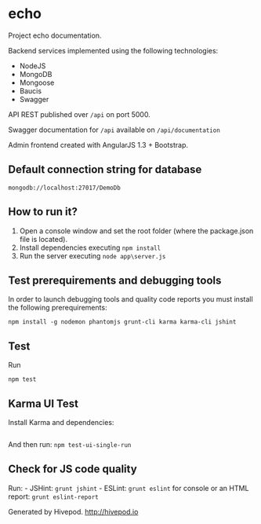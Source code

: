 # echo #
Project echo documentation.

Backend services implemented using the following technologies:

* NodeJS
* MongoDB
* Mongoose
* Baucis
* Swagger

API REST published over `/api` on port 5000.

Swagger documentation for `/api` available on `/api/documentation`

Admin frontend created with AngularJS 1.3 + Bootstrap.

## Default connection string for database ##
`mongodb://localhost:27017/DemoDb`

## How to run it? ##

1. Open a console window and set the root folder (where the package.json file is located). 
2. Install dependencies executing `npm install`
3. Run the server executing `node app\server.js`

## Test prerequirements and debugging tools ##
In order to launch debugging tools and quality code reports you must install the following prerequirements:

```npm install -g nodemon phantomjs grunt-cli karma karma-cli jshint```

## Test ##
Run 

```npm test```

## Karma UI Test ##
Install Karma and dependencies:

```npm install -g karma-chrome-launcher karma-coverage karma-firefox-launcher karma-jasmine karma-junit-reporter karma-phantomjs-launcher karma-teamcity-reporter@0.2.1 mocha-teamcity-cov-reporter jasmine-reporters karma@0.9.8 protractor 
```

And then run:
```npm test-ui-single-run```


## Check for JS code quality ##
Run:
	- JSHint: `grunt jshint`
	- ESLint: `grunt eslint` for console or an HTML report: `grunt eslint-report`


Generated by Hivepod. http://hivepod.io
